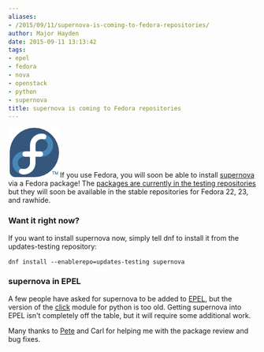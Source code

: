 ```yaml
---
aliases:
- /2015/09/11/supernova-is-coming-to-fedora-repositories/
author: Major Hayden
date: 2015-09-11 13:13:42
tags:
- epel
- fedora
- nova
- openstack
- python
- supernova
title: supernova is coming to Fedora repositories
---
```


[<img src="/wp-content/uploads/2012/01/fedorainfinity.png" alt="Fedora Infinity Logo" width="105" height="102" class="alignright size-full wp-image-2712" />][1]If you use Fedora, you will soon be able to install [supernova][2] via a Fedora package! The [packages are currently in the testing repositories][3] but they will soon be available in the stable repositories for Fedora 22, 23, and rawhide.

### Want it right now?

If you want to install supernova now, simply tell dnf to install it from the updates-testing repository:

```
dnf install --enablerepo=updates-testing supernova
```


### supernova in EPEL

A few people have asked for supernova to be added to [EPEL][4], but the version of the [click][5] module for python is too old. Getting supernova into EPEL isn't completely off the table, but it will require some additional work.

Many thanks to [Pete][6] and Carl for helping me with the package review and bug fixes.

 [1]: /wp-content/uploads/2012/01/fedorainfinity.png
 [2]: https://github.com/major/supernova
 [3]: https://bodhi.fedoraproject.org/updates/?packages=supernova
 [4]: https://fedoraproject.org/wiki/EPEL
 [5]: http://click.pocoo.org/5/
 [6]: https://fedoraproject.org/wiki/User:Immanetize